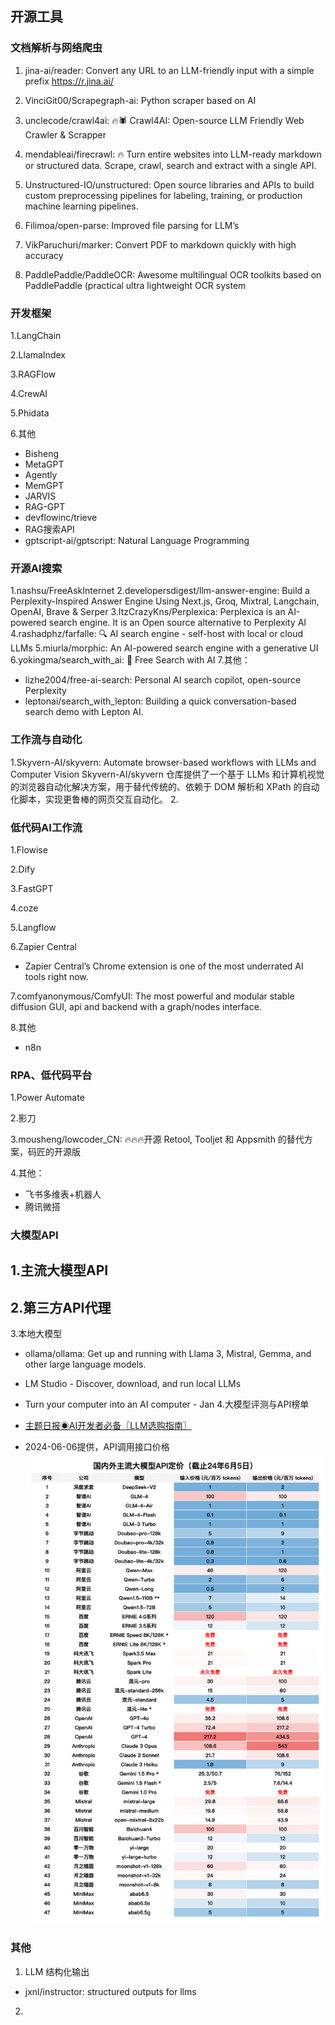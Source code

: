 ## 开源工具

### 文档解析与网络爬虫
1. jina-ai/reader: Convert any URL to an LLM-friendly input with a simple prefix https://r.jina.ai/

2. VinciGit00/Scrapegraph-ai: Python scraper based on AI

3. unclecode/crawl4ai: 🔥🕷️ Crawl4AI: Open-source LLM Friendly Web Crawler & Scrapper

4. mendableai/firecrawl: 🔥 Turn entire websites into LLM-ready markdown or structured data. Scrape, crawl, search and extract with a single API.

5. Unstructured-IO/unstructured: Open source libraries and APIs to build custom preprocessing pipelines for labeling, training, or production machine learning pipelines.

6. Filimoa/open-parse: Improved file parsing for LLM’s

7. VikParuchuri/marker: Convert PDF to markdown quickly with high accuracy

8. PaddlePaddle/PaddleOCR: Awesome multilingual OCR toolkits based on PaddlePaddle (practical ultra lightweight OCR system

### 开发框架
1.LangChain

2.LlamaIndex

3.RAGFlow

4.CrewAI

5.Phidata

6.其他
- Bisheng
- MetaGPT
- Agently
- MemGPT
- JARVIS
- RAG-GPT
- devflowinc/trieve
- RAG搜索API
- gptscript-ai/gptscript: Natural Language Programming

### 开源AI搜索
1.nashsu/FreeAskInternet
2.developersdigest/llm-answer-engine: Build a Perplexity-Inspired Answer Engine Using Next.js, Groq, Mixtral, Langchain, OpenAI, Brave & Serper
3.ItzCrazyKns/Perplexica: Perplexica is an AI-powered search engine. It is an Open source alternative to Perplexity AI
4.rashadphz/farfalle: 🔍 AI search engine - self-host with local or cloud LLMs
5.miurla/morphic: An AI-powered search engine with a generative UI
6.yokingma/search_with_ai: 🤖 Free Search with AI
7.其他：
- lizhe2004/free-ai-search: Personal AI search copilot, open-source Perplexity
- leptonai/search_with_lepton: Building a quick conversation-based search demo with Lepton AI.
  
### 工作流与自动化
1.Skyvern-AI/skyvern: Automate browser-based workflows with LLMs and Computer Vision
Skyvern-AI/skyvern 仓库提供了一个基于 LLMs 和计算机视觉的浏览器自动化解决方案，用于替代传统的、依赖于 DOM 解析和 XPath 的自动化脚本，实现更鲁棒的网页交互自动化。
2.

### 低代码AI工作流
1.Flowise

2.Dify

3.FastGPT

4.coze

5.Langflow

6.Zapier Central
- Zapier Central’s Chrome extension is one of the most underrated AI tools right now.

7.comfyanonymous/ComfyUI: The most powerful and modular stable diffusion GUI, api and backend with a graph/nodes interface.

8.其他
- n8n

### RPA、低代码平台
1.Power Automate

2.影刀

3.mousheng/lowcoder_CN: 🔥🔥🔥开源 Retool, Tooljet 和 Appsmith 的替代方案，码匠的开源版

4.其他：
- 飞书多维表+机器人
- 腾讯微搭


### 大模型API
1.主流大模型API
- 
2.第三方API代理
- 
3.本地大模型
- ollama/ollama: Get up and running with Llama 3, Mistral, Gemma, and other large language models.
- LM Studio - Discover, download, and run local LLMs
- Turn your computer into an AI computer - Jan
4.大模型评测与API榜单
- [主题日报◉AI开发者必备〖LLM选购指南〗](https://mp.weixin.qq.com/s/AJKztsDtnNfF1-DH5K8x9g)

- 2024-06-06提供，API调用接口价格
![2024-06-06提供API调用接口价格](/resources/asserts/2024-06-06提供API调用接口价格.png)

### 其他
1. LLM 结构化输出
- jxnl/instructor: structured outputs for llms
2.
